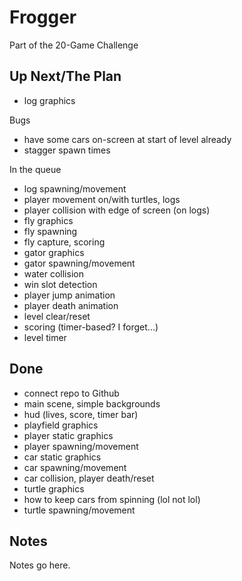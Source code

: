 # Frogger

Part of the 20-Game Challenge

## Up Next/The Plan

* log graphics

Bugs

* have some cars on-screen at start of level already
* stagger spawn times

In the queue

* log spawning/movement
* player movement on/with turtles, logs
* player collision with edge of screen (on logs)
* fly graphics
* fly spawning
* fly capture, scoring
* gator graphics
* gator spawning/movement
* water collision
* win slot detection
* player jump animation
* player death animation
* level clear/reset
* scoring (timer-based?  I forget...)
* level timer

## Done

* connect repo to Github
* main scene, simple backgrounds
* hud (lives, score, timer bar)
* playfield graphics
* player static graphics
* player spawning/movement
* car static graphics
* car spawning/movement
* car collision, player death/reset
* turtle graphics
* how to keep cars from spinning (lol not lol)
* turtle spawning/movement

## Notes

Notes go here.
